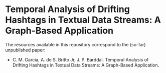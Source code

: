 # Temporal Analysis of Drifting Hashtags in Textual Data Streams: A Graph-Based Application

The resources available in this repository correspond to the (so-far) unpublished paper:
- C. M. Garcia, A. de S. Britto Jr, J. P. Barddal. Temporal Analysis of Drifting Hashtags in Textual Data Streams: A Graph-Based Application.

